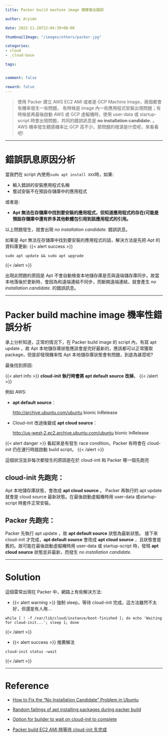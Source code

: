 ```yaml
---
title: Packer build machine image 偶爾會出錯誤

author: Aryido

date: 2022-11-28T22:04:39+08:00

thumbnailImage: "/images/others/packer.jpg"

categories:
- cloud
- _cloud-base

tags:


comment: false

reward: false
---
```

<!--BODY-->
> 使用 Packer 建立 AWS EC2 AMI 或者是 GCP Machine Image，兩個都會有機率發生一些問題， 有時候是 image 內一些應用程式安裝出現問題；有時候是再最後啟動 AWS 或 GCP 虛擬機時，使用 user-data 或 startup-script 時會出現問題，共同的錯誤訊息是 **no installation candidate.** 。 AWS 機率發生體感機率比 GCP 高不少。那問題的根源是什麼呢，來看看吧!

<!--more-->

---
# 錯誤訊息原因分析
當我們在 script 內使用```sudo apt install XXX```時，如果:
- 輸入錯誤的安裝應用程式名稱
- 嘗試安裝不在預設存儲庫中的應用程式

或者是:
- **Apt 無法在存儲庫中找到要安裝的應用程式，但知道應用程式的存在(可能是預設存儲庫中還有許多其他軟體包引用到該應用程式的引用。**

以上問題發生，就會出現 *no installation candidate.* 錯誤訊息。

如果是 Apt 無法在存儲庫中找到要安裝的應用程式的話，解決方法是先把 Apt 的資料庫更新:
{{< alert success >}}

```shell
sudo apt update && sudo apt upgrade
```
{{< /alert >}}

出現此問題的原因是 Apt 不會自動檢查本地儲存庫是否與遠端儲存庫同步。故當本地落後於更新時，會因為和遠端連結不同步，而斷開遠端連結，就會產生
*no installation candidate.* 的錯誤訊息。

---

# Packer build machine image 機率性錯誤分析

承上分析知道，正常的情況下，在 Packer build image 的 script 內，有寫 apt update ，故 Apt 本地儲存庫狀態應該會是完好最新的，應該都可以正常獲取 package，但是卻發現機率性 Apt 本地儲存庫狀態會有問題，到底為甚麼呢?

最後找到原因:

{{< alert info >}}
**cloud-init 執行時會將 apt default source 改掉**。
{{< /alert >}}

例如 AWS:
- **apt default source**：

    http://archive.ubuntu.com/ubuntu bionic InRelease

- Cloud-init 改過後變成 **apt cloud source**：

    http://us-west-2.ec2.archive.ubuntu.com/ubuntu bionic InRelease

{{< alert danger >}}
看起來是有發生 race condition。Packer 有時會在 cloud-init 仍在運行時就啟動 build script。
{{< /alert >}}

這個狀況並非每次都發生的原因是在於  cloud-init 和 Packer 哪一個先跑完

##  cloud-init 先跑完：
Apt 本地儲存庫狀態，會改成 **apt cloud source** 。 Packer 再執行的 apt update 就會是 cloud source 最新狀態。在最後啟動虛擬機時用 user-data 或startup-script 時套件正常安裝。

## Packer 先跑完：
Packer 先執行 apt update ，故 **apt default source** 狀態為最新狀態。 接下來 cloud-init 才完成，**apt default source** 會改成 **apt cloud source** ，且狀態會是舊的。故可能在最後啟動虛擬機時用 user-data 或 startup-script 時，發現 **apt cloud source** 狀態並非最新，而發生 *no installation candidate.*

---
# Solution

這個雷常出現在 Packer 中，網路上有些解決方法:

- {{< alert warning >}}
強制 sleep，等待 cloud-init 完成。這方法雖然不太好，但還是有人用...
```shell
while [ ! -f /var/lib/cloud/instance/boot-finished ]; do echo 'Waiting for cloud-init...'; sleep 1; done
```
{{< /alert >}}

- {{< alert success >}}
推薦解法
```
cloud-init status –wait
```
{{< /alert >}}


---
# Reference
- [How to Fix the “No Installation Candidate” Problem in Ubuntu](https://www.maketecheasier.com/fix-no-installation-candidate-problem-ubuntu/)

- [Random failings of apt installing packages during packer build](https://github.com/dsaidgovsg/terraform-modules/issues/169)

- [Option for builder to wait on cloud-init to complete](https://github.com/hashicorp/packer/issues/2639)

- [Packer build EC2 AMI 時等待 cloud-init 先完成](https://shazi.info/packer-build-ec2-ami-%E6%99%82%E7%AD%89%E5%BE%85-cloud-init-%E5%85%88%E5%AE%8C%E6%88%90/)